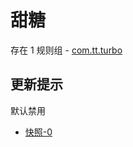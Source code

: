 # 甜糖

存在 1 规则组 - [com.tt.turbo](/src/apps/com.tt.turbo.ts)

## 更新提示

默认禁用

- [快照-0](https://i.gkd.li/i/14292907)
